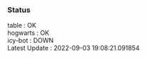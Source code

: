 ### Status


table : OK  
hogwarts : OK  
icy-bot : DOWN  
Latest Update : 2022-09-03 19:08:21.091854
